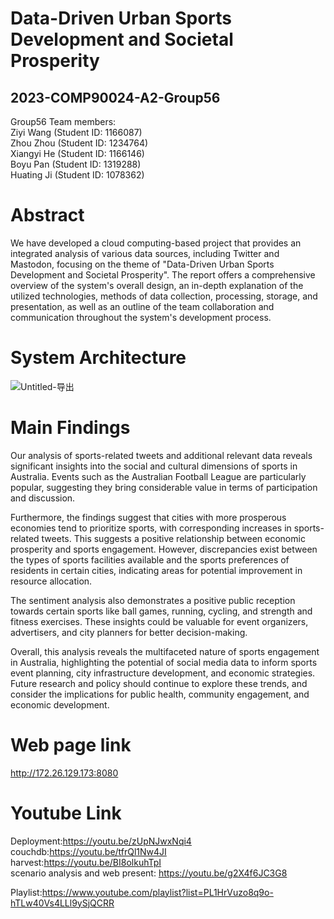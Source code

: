 # Data-Driven Urban Sports Development and Societal Prosperity
## 2023-COMP90024-A2-Group56

Group56 Team members:\
Ziyi Wang (Student ID: 1166087)\
Zhou Zhou (Student ID: 1234764)\
Xiangyi He (Student ID: 1166146)\
Boyu Pan (Student ID: 1319288)\
Huating Ji (Student ID: 1078362)

# Abstract
We have developed a cloud computing-based project that provides an integrated analysis of various data sources, including Twitter and Mastodon, focusing on the theme of "Data-Driven Urban Sports Development and Societal Prosperity". The report offers a comprehensive overview of the system's overall design, an in-depth explanation of the utilized technologies, methods of data collection, processing, storage, and presentation, as well as an outline of the team collaboration and communication throughout the system's development process.

# System Architecture
![Untitled-导出](https://github.com/Therawaji/2023-COMP90024-A2-Group56/assets/82218221/bd28fc34-7de2-4f0c-a293-1b6a665e9715)


# Main Findings
Our analysis of sports-related tweets and additional relevant data reveals significant insights into the social and cultural dimensions of sports in Australia. Events such as the Australian Football League are particularly popular, suggesting they bring considerable value in terms of participation and discussion. 

Furthermore, the findings suggest that cities with more prosperous economies tend to prioritize sports, with corresponding increases in sports-related tweets. This suggests a positive relationship between economic prosperity and sports engagement. However, discrepancies exist between the types of sports facilities available and the sports preferences of residents in certain cities, indicating areas for potential improvement in resource allocation.

The sentiment analysis also demonstrates a positive public reception towards certain sports like ball games, running, cycling, and strength and fitness exercises. These insights could be valuable for event organizers, advertisers, and city planners for better decision-making.

Overall, this analysis reveals the multifaceted nature of sports engagement in Australia, highlighting the potential of social media data to inform sports event planning, city infrastructure development, and economic strategies. Future research and policy should continue to explore these trends, and consider the implications for public health, community engagement, and economic development.

# Web page link
http://172.26.129.173:8080

# Youtube Link
Deployment:https://youtu.be/zUpNJwxNqi4 \
couchdb:https://youtu.be/tfrQl1Nw4JI \
harvest:https://youtu.be/BI8olkuhTpI \
scenario analysis and web present: https://youtu.be/g2X4f6JC3G8

Playlist:https://www.youtube.com/playlist?list=PL1HrVuzo8q9o-hTLw40Vs4LLl9ySjQCRR


